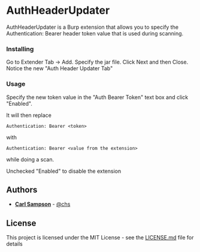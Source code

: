 # AuthHeaderUpdater

AuthHeaderUpdater is a Burp extension that allows you to specify the Authentication: Bearer header token value that is used during scanning.

### Installing

Go to Extender Tab -> Add.  Specify the jar file.  Click Next and then Close.  Notice the new "Auth Header Updater Tab"

### Usage

Specify the new token value in the "Auth Bearer Token" text box and click "Enabled".  

It will then replace 

```
Authentication: Bearer <token>
```

with 

```
Authentication: Bearer <value from the extension>
```

while doing a scan.  

Unchecked "Enabled" to disable the extension

## Authors

* **[Carl Sampson](https://www.chs.us)** -  [@chs](https://twitter.com/chs)

## License

This project is licensed under the MIT License - see the [LICENSE.md](LICENSE.md) file for details



